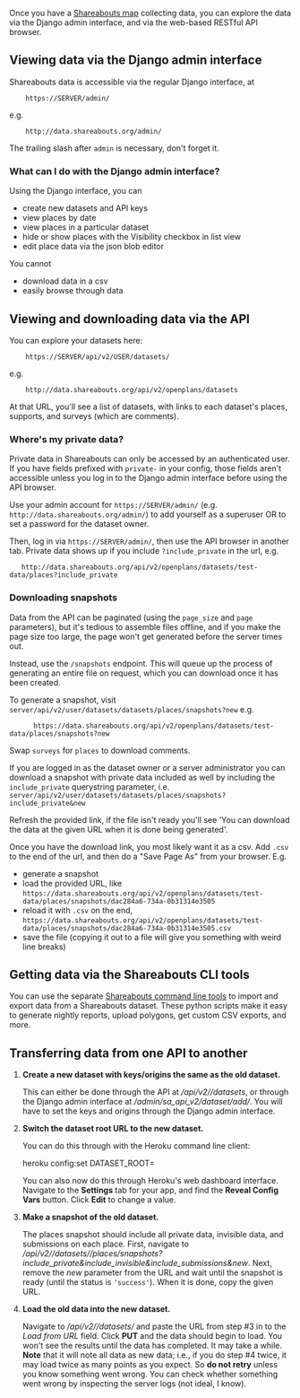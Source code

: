Once you have a [Shareabouts map](https://github.com/openplans/shareabouts/blob/master/README.md#a-short-guide-to-setting-up-shareabouts) collecting data, you can explore the data via the Django admin interface, and via the web-based RESTful API browser.



## Viewing data via the Django admin interface

Shareabouts data is accessible via the regular Django interface, at

        https://SERVER/admin/

e.g.

        http://data.shareabouts.org/admin/

The trailing slash after `admin` is necessary, don't forget it.

### What can I do with the Django admin interface?

Using the Django interface, you can
* create new datasets and API keys
* view places by date
* view places in a particular dataset
* hide or show places with the Visibility checkbox in list view
* edit place data via the json blob editor

You cannot
* download data in a csv
* easily browse through data



## Viewing and downloading data via the API

You can explore your datasets here:

        https://SERVER/api/v2/USER/datasets/

e.g.

        http://data.shareabouts.org/api/v2/openplans/datasets

At that URL, you'll see a list of datasets, with links to each dataset's places, supports, and surveys (which are comments).

### Where's my private data?

Private data in Shareabouts can only be accessed by an authenticated user.
If you have fields prefixed with `private-` in your config, those fields aren't
accessible unless you log in to the Django admin interface before using the API browser.

Use your admin account for `https://SERVER/admin/` (e.g. `http://data.shareabouts.org/admin/`)
to add yourself as a superuser OR to set a password for the dataset owner.

Then, log in via `https://SERVER/admin/`, then use the API browser in another tab. Private data shows up if you include `?include_private` in the url, e.g.

       http://data.shareabouts.org/api/v2/openplans/datasets/test-data/places?include_private

### Downloading snapshots

Data from the API can be paginated (using the `page_size` and `page` parameters), but it's tedious to assemble files offline, and if you make the page size too large, the page won't get generated before the server times out.

Instead, use the `/snapshots` endpoint. This will queue up the process of generating an entire file on request, which you can download once it has been created.

To generate a snapshot, visit `server/api/v2/user/datasets/datasets/places/snapshots?new` e.g.

          https://data.shareabouts.org/api/v2/openplans/datasets/test-data/places/snapshots?new

Swap `surveys` for `places` to download comments.

If you are logged in as the dataset owner or a server administrator you can download a snapshot with private data included as well by including the `include_private` querystring parameter, i.e. `server/api/v2/user/datasets/datasets/places/snapshots?include_private&new`

Refresh the provided link, if the file isn't ready you'll see 'You can download the data at the given URL when it is done being generated'.

Once you have the download link, you most likely want it as a csv. Add `.csv` to the end of the url, and then do a "Save Page As" from your browser. E.g.
* generate a snapshot
* load the provided URL, like `https://data.shareabouts.org/api/v2/openplans/datasets/test-data/places/snapshots/dac284a6-734a-0b31314e3505`
* reload it with `.csv` on the end, `https://data.shareabouts.org/api/v2/openplans/datasets/test-data/places/snapshots/dac284a6-734a-0b31314e3505.csv`
* save the file (copying it out to a file will give you something with weird line breaks)



## Getting data via the Shareabouts CLI tools

You can use the separate [Shareabouts command line tools](https://github.com/openplans/shareabouts-cli-tools) to import and export data from a Shareabouts dataset. These python scripts make it easy to generate nightly reports, upload polygons, get custom CSV exports, and more.



## Transferring data from one API to another

1. **Create a new dataset with keys/origins the same as the old dataset.**

   This can either be done through the API at */api/v2/<owner>/datasets*, or
   through the Django admin interface at */admin/sa_api_v2/dataset/add/*. You
   will have to set the keys and origins through the Django admin interface.

2. **Switch the dataset root URL to the new dataset.**

   You can do this through with the Heroku command line client:

    heroku config:set DATASET_ROOT=<path-to-new-dataset>

   You can also now do this through Heroku's web dashboard interface. Navigate
   to the **Settings** tab for your app, and find the **Reveal Config Vars**
   button. Click **Edit** to change a value.

3. **Make a snapshot of the old dataset.**

   The places snapshot should include all private data, invisible data, and
   submissions on each place. First, navigate to
   */api/v2/<old-owner>/datasets/<old-slug>/places/snapshots?include_private&include_invisible&include_submissions&new*.
   Next, remove the *new* parameter from the URL and wait until the snapshot
   is ready (until the status is `'success'`). When it is done, copy the given
   URL.

4. **Load the old data into the new dataset.**

   Navigate to */api/v2/<owner>/datasets/<slug>* and paste the URL from step
   #3 in to the *Load from URL* field. Click **PUT** and the data should begin
   to load. You won't see the results until the data has completed. It may
   take a while. **Note** that it will note all data as new data; i.e., if you
   do step #4 twice, it may load twice as many points as you expect. So **do
   not retry** unless you know something went wrong. You can check whether
   something went wrong by inspecting the server logs (not ideal, I know).
